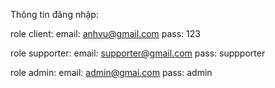 Thông tin đăng nhập:

role client:
email: anhvu@gmail.com
pass: 123

role supporter:
email: supporter@gmail.com
pass: suppporter

role admin:
email: admin@gmai.com
pass: admin
